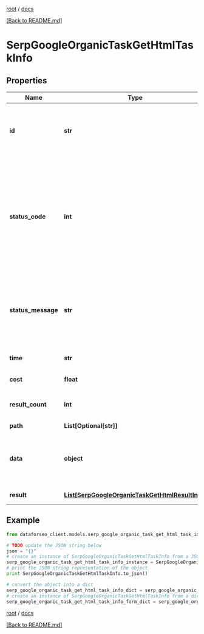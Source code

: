 [root](./../ "root") / [docs](./ "docs")

[[Back to README.md]](./../README.md "[Back to README.md]")

# SerpGoogleOrganicTaskGetHtmlTaskInfo

## Properties

Name | Type | Description | Notes
------------ | ------------- | ------------- | -------------
**id** | **str** | task identifier unique task identifier in our system in the UUID format | [optional]
**status_code** | **int** | status code of the task generated by DataForSEO, can be within the following range: 10000-60000 you can find the full list of the response codes here | [optional]
**status_message** | **str** | informational message of the task you can find the full list of general informational messages here | [optional]
**time** | **str** | execution time, seconds | [optional]
**cost** | **float** | total tasks cost, USD | [optional]
**result_count** | **int** | number of elements in the result array | [optional]
**path** | **List[Optional[str]]** | URL path | [optional]
**data** | **object** | contains the same parameters that you specified in the POST request | [optional]
**result** | [**List[SerpGoogleOrganicTaskGetHtmlResultInfo]**](SerpGoogleOrganicTaskGetHtmlResultInfo.md) | array of results | [optional]

## Example

```python
from dataforseo_client.models.serp_google_organic_task_get_html_task_info import SerpGoogleOrganicTaskGetHtmlTaskInfo

# TODO update the JSON string below
json = "{}"
# create an instance of SerpGoogleOrganicTaskGetHtmlTaskInfo from a JSON string
serp_google_organic_task_get_html_task_info_instance = SerpGoogleOrganicTaskGetHtmlTaskInfo.from_json(json)
# print the JSON string representation of the object
print SerpGoogleOrganicTaskGetHtmlTaskInfo.to_json()

# convert the object into a dict
serp_google_organic_task_get_html_task_info_dict = serp_google_organic_task_get_html_task_info_instance.to_dict()
# create an instance of SerpGoogleOrganicTaskGetHtmlTaskInfo from a dict
serp_google_organic_task_get_html_task_info_form_dict = serp_google_organic_task_get_html_task_info.from_dict(serp_google_organic_task_get_html_task_info_dict)
```

  

[root](./../ "root") / [docs](./ "docs")

[[Back to README.md]](./../README.md "[Back to README.md]")